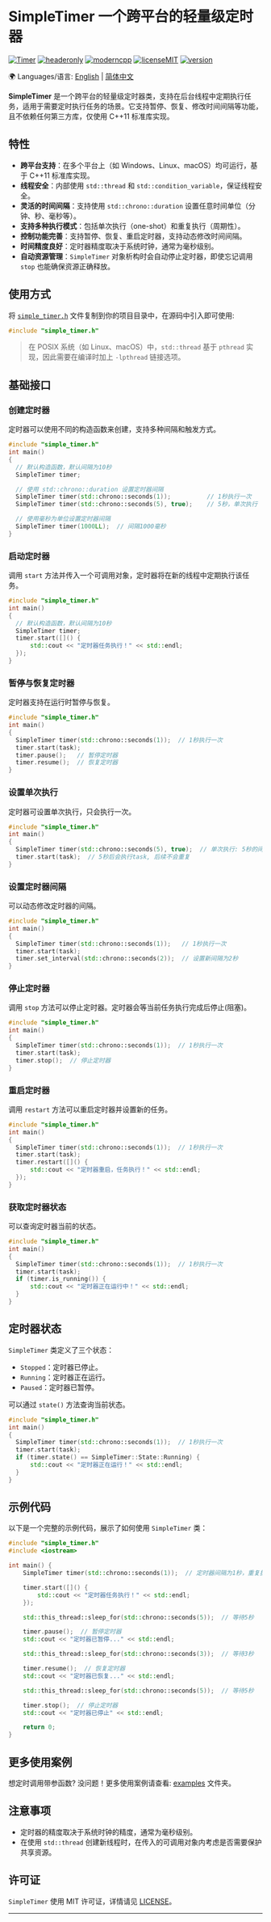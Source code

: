 # SimpleTimer  一个跨平台的轻量级定时器

[![Timer](https://img.shields.io/badge/SimpleTimer-8A2BE2)](https://github.com/abin-z/SimpleTimer) [![headeronly](https://img.shields.io/badge/Header_Only-green)](include/simple_timer/simple_timer.h) [![moderncpp](https://img.shields.io/badge/Modern_C%2B%2B-218c73)](https://learn.microsoft.com/en-us/cpp/cpp/welcome-back-to-cpp-modern-cpp?view=msvc-170) [![licenseMIT](https://img.shields.io/badge/License-MIT-green)](https://opensource.org/license/MIT) [![version](https://img.shields.io/badge/version-0.9.1-green)](https://github.com/abin-z/SimpleTimer/releases)

🌍 Languages/语言:  [English](README.md)  |  [简体中文](README.zh-CN.md)

**SimpleTimer** 是一个跨平台的轻量级定时器类，支持在后台线程中定期执行任务，适用于需要定时执行任务的场景。它支持暂停、恢复、修改时间间隔等功能，且不依赖任何第三方库，仅使用 C++11 标准库实现。

## 特性

- **跨平台支持**：在多个平台上（如 Windows、Linux、macOS）均可运行，基于 C++11 标准库实现。
- **线程安全**：内部使用 `std::thread` 和 `std::condition_variable`，保证线程安全。
- **灵活的时间间隔**：支持使用 `std::chrono::duration` 设置任意时间单位（分钟、秒、毫秒等）。
- **支持多种执行模式**：包括单次执行（one-shot）和重复执行（周期性）。
- **控制功能完善**：支持暂停、恢复、重启定时器，支持动态修改时间间隔。
- **时间精度良好**：定时器精度取决于系统时钟，通常为毫秒级别。
- **自动资源管理**：`SimpleTimer` 对象析构时会自动停止定时器，即使忘记调用 `stop` 也能确保资源正确释放。

## 使用方式

将 [`simple_timer.h`](include/simple_timer/simple_timer.h) 文件复制到你的项目目录中，在源码中引入即可使用:

```cpp
#include "simple_timer.h"
```

> 在 POSIX 系统（如 Linux、macOS）中，`std::thread` 基于 `pthread` 实现，因此需要在编译时加上 `-lpthread` 链接选项。

## 基础接口

### 创建定时器

定时器可以使用不同的构造函数来创建，支持多种间隔和触发方式。

```cpp
#include "simple_timer.h"
int main()
{
  // 默认构造函数，默认间隔为10秒
  SimpleTimer timer;

  // 使用 std::chrono::duration 设置定时器间隔
  SimpleTimer timer(std::chrono::seconds(1));          // 1秒执行一次
  SimpleTimer timer(std::chrono::seconds(5), true);    // 5秒，单次执行

  // 使用毫秒为单位设置定时器间隔
  SimpleTimer timer(1000LL);  // 间隔1000毫秒
}
```

### 启动定时器

调用 `start` 方法并传入一个可调用对象，定时器将在新的线程中定期执行该任务。

```cpp
#include "simple_timer.h"
int main()
{
  // 默认构造函数，默认间隔为10秒
  SimpleTimer timer;
  timer.start([]() {
      std::cout << "定时器任务执行！" << std::endl;
  });
}
```

### 暂停与恢复定时器

定时器支持在运行时暂停与恢复。

```cpp
#include "simple_timer.h"
int main()
{
  SimpleTimer timer(std::chrono::seconds(1));  // 1秒执行一次
  timer.start(task);
  timer.pause();   // 暂停定时器
  timer.resume();  // 恢复定时器
}
```

### 设置单次执行

定时器可设置单次执行，只会执行一次。

```cpp
#include "simple_timer.h"
int main()
{
  SimpleTimer timer(std::chrono::seconds(5), true);  // 单次执行: 5秒的间隔
  timer.start(task);  // 5秒后会执行task, 后续不会重复
}
```

### 设置定时器间隔

可以动态修改定时器的间隔。

```cpp
#include "simple_timer.h"
int main()
{
  SimpleTimer timer(std::chrono::seconds(1));   // 1秒执行一次
  timer.start(task);
  timer.set_interval(std::chrono::seconds(2));  // 设置新间隔为2秒
}
```

### 停止定时器

调用 `stop` 方法可以停止定时器。定时器会等当前任务执行完成后停止(阻塞)。

```cpp
#include "simple_timer.h"
int main()
{
  SimpleTimer timer(std::chrono::seconds(1));  // 1秒执行一次
  timer.start(task);
  timer.stop();  // 停止定时器
}
```

### 重启定时器

调用 `restart` 方法可以重启定时器并设置新的任务。

```cpp
#include "simple_timer.h"
int main()
{
  SimpleTimer timer(std::chrono::seconds(1));  // 1秒执行一次
  timer.start(task);
  timer.restart([]() {
      std::cout << "定时器重启，任务执行！" << std::endl;
  });
}
```

### 获取定时器状态

可以查询定时器当前的状态。

```cpp
#include "simple_timer.h"
int main()
{
  SimpleTimer timer(std::chrono::seconds(1));  // 1秒执行一次
  timer.start(task);
  if (timer.is_running()) {
      std::cout << "定时器正在运行中！" << std::endl;
  }
}
```

## 定时器状态

`SimpleTimer` 类定义了三个状态：

- `Stopped`：定时器已停止。
- `Running`：定时器正在运行。
- `Paused`：定时器已暂停。

可以通过 `state()` 方法查询当前状态。

```cpp
#include "simple_timer.h"
int main()
{
  SimpleTimer timer(std::chrono::seconds(1));  // 1秒执行一次
  timer.start(task);
  if (timer.state() == SimpleTimer::State::Running) {
      std::cout << "定时器正在运行！" << std::endl;
  }
}
```

## 示例代码

以下是一个完整的示例代码，展示了如何使用 `SimpleTimer` 类：

```cpp
#include "simple_timer.h"
#include <iostream>

int main() {
    SimpleTimer timer(std::chrono::seconds(1));  // 定时器间隔为1秒，重复执行任务

    timer.start([]() {
        std::cout << "定时器任务执行！" << std::endl;
    });

    std::this_thread::sleep_for(std::chrono::seconds(5));  // 等待5秒

    timer.pause();  // 暂停定时器
    std::cout << "定时器已暂停..." << std::endl;

    std::this_thread::sleep_for(std::chrono::seconds(3));  // 等待3秒

    timer.resume();  // 恢复定时器
    std::cout << "定时器已恢复..." << std::endl;

    std::this_thread::sleep_for(std::chrono::seconds(5));  // 等待5秒

    timer.stop();  // 停止定时器
    std::cout << "定时器已停止" << std::endl;

    return 0;
}
```

## 更多使用案例

想定时调用带参函数? 没问题！更多使用案例请查看: [examples](examples) 文件夹。

## 注意事项

- 定时器的精度取决于系统时钟的精度，通常为毫秒级别。
- 在使用 `std::thread` 创建新线程时，在传入的可调用对象内考虑是否需要保护共享资源。

## 许可证

`SimpleTimer` 使用 MIT 许可证，详情请见 [LICENSE](LICENSE)。

------

